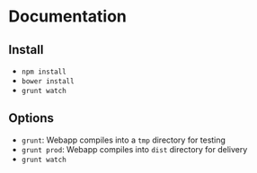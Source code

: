 # Documentation
## Install
- `npm install`
- `bower install`
- `grunt watch`

## Options
- `grunt`: Webapp compiles into a `tmp` directory for testing
- `grunt prod`: Webapp compiles into `dist` directory for delivery
- `grunt watch`
